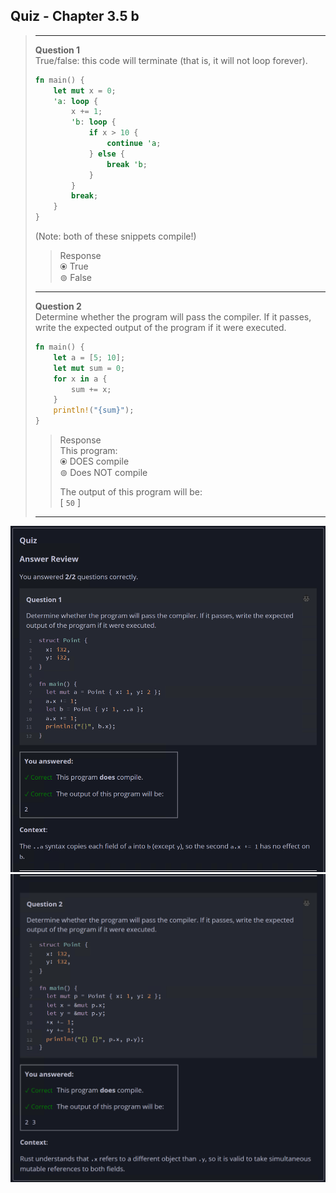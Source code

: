 ## Quiz - Chapter 3.5 b ##

> ---
> **Question 1**<br>
> True/false: this code will terminate (that is, it will not 
> loop forever).
>
> ```rust
> fn main() {
>     let mut x = 0;
>     'a: loop {
>         x += 1;
>         'b: loop {
>             if x > 10 {
>                 continue 'a;
>             } else {
>                 break 'b;
>             }
>         }
>         break;
>     }
> }
> ```
>
> (Note: both of these snippets compile!)
> 
> > Response<br>
> > ⦿ True<br>
> > ⊚ False<br>
> 
> ---
>
> **Question 2**<br>
> Determine whether the program will pass the compiler. If it 
> passes, write the expected output of the program if it were 
> executed.
>
> ```rust
> fn main() {
>     let a = [5; 10];
>     let mut sum = 0;
>     for x in a {
>         sum += x;
>     }
>     println!("{sum}");
> }
> ```
>
> > Response<br>
> > This program:<br>
> > ⦿ DOES compile<br>
> > ⊚ Does NOT compile<br>
> >
> > The output of this program will be:<br>
> > [ ```50``` ]
> 
> ---

![image](../additional-files/images/quiz_0501_1.png)
![image](../additional-files/images/quiz_0501_2.png)
